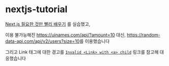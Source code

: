 # nextjs-tutorial

[Next.js 필요한 것만 빨리 배우기](https://velog.io/@jakeseo_me/Next.js-%EB%B9%A8%EB%A6%AC-%EB%B0%B0%EC%9A%B0%EA%B8%B0-y0jz9oebn0) 를 실습했고, 

이용 불가능해진 <https://uinames.com/api/?amount=10> 대신, <https://random-data-api.com/api/v2/users?size=10>를 이용했습니다

그리고 Link 태그에 대한 경고를 [`Invalid <Link> with <a> child`](https://nextjs.org/docs/messages/invalid-new-link-with-extra-anchor) 링크를 참고해 대응했습니다
